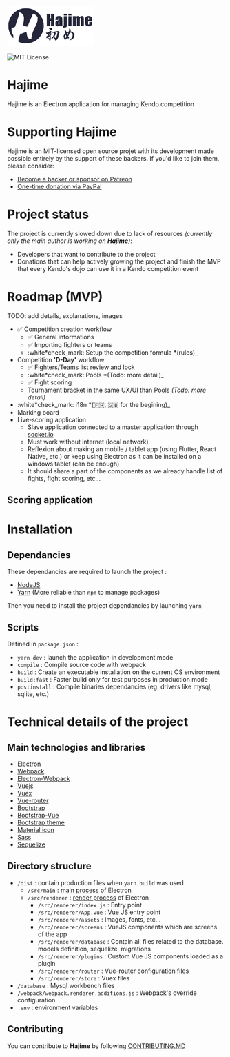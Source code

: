 ![logo]

![MIT License][badge-license]

# Hajime

Hajime is an Electron application for managing Kendo competition

# Supporting Hajime

Hajime is an MIT-licensed open source projet with its development made possible entirely by the support of these backers. If you'd like to join them, please consider:

-   [Become a backer or sponsor on Patreon][patreon-link]
-   [One-time donation via PayPal][paypal-link]

# Project status

The project is currently slowed down due to lack of resources _(currently only the main author is working on **Hajime**)_:

-   Developers that want to contribute to the project
-   Donations that can help actively growing the project and finish the MVP that every Kendo's dojo can use it in a Kendo competition event

# Roadmap (MVP)

TODO: add details, explanations, images

-   :white_check_mark: Competition creation workflow
    -   :white_check_mark: General informations
    -   :white_check_mark: Importing fighters or teams
    -   :white*check_mark: Setup the competition formula *(rules)\_
-   Competition **'D-Day'** workflow
    -   :white_check_mark: Fighters/Teams list review and lock
    -   :white*check_mark: Pools *(Todo: more detail)\_
    -   :white_check_mark: Fight scoring
    -   Tournament bracket in the same UX/UI than Pools _(Todo: more detail)_
-   :white*check_mark: i18n *(:fr:, :gb: for the begining)\_
-   Marking board
-   Live-scoring application
    -   Slave application connected to a master application through [socket.io](https://socket.io/)
    -   Must work without internet (local network)
    -   Reflexion about making an mobile / tablet app (using Flutter, React Native, etc.) or keep using Electron as it can be installed on a windows tablet (can be enough)
    -   It should share a part of the components as we already handle list of fights, fight scoring, etc...

## Scoring application

# Installation

## Dependancies

These dependancies are required to launch the project :

-   [NodeJS](https://nodejs.org/en/)
-   [Yarn](https://yarnpkg.com/lang/en/) (More reliable than `npm` to manage packages)

Then you need to install the project dependancies by launching `yarn`

## Scripts

Defined in `package.json` :

-   `yarn dev` : launch the application in development mode
-   `compile` : Compile source code with webpack
-   `build` : Create an executable installation on the current OS environment
-   `build:fast` : Faster build only for test purposes in production mode
-   `postinstall` : Compile binaries dependancies (eg. drivers like mysql, sqlite, etc.)

# Technical details of the project

## Main technologies and libraries

-   [Electron](https://electronjs.org/)
-   [Webpack](https://webpack.js.org/)
-   [Electron-Webpack](https://webpack.electron.build/)
-   [Vuejs](https://fr.vuejs.org/v2/guide/)
-   [Vuex](https://vuex.vuejs.org/)
-   [Vue-router](https://router.vuejs.org/)
-   [Bootstrap](https://getbootstrap.com/)
-   [Bootstrap-Vue](https://bootstrap-vue.js.org/)
-   [Bootstrap theme](http://byrushan.com/projects/super-admin/app/2.1/index.html)
-   [Material icon](http://zavoloklom.github.io/material-design-iconic-font/)
-   [Sass](https://sass-lang.com/documentation/syntax)
-   [Sequelize](https://sequelize.org/v5/)

## Directory structure

-   `/dist` : contain production files when `yarn build` was used
    -   `/src/main` : [main process](https://electronjs.org/docs/tutorial/application-architecture) of Electron
    -   `/src/renderer` : [render process](https://electronjs.org/docs/tutorial/application-architecture) of Electron
        -   `/src/renderer/index.js` : Entry point
        -   `/src/renderer/App.vue` : Vue JS entry point
        -   `/src/renderer/assets` : Images, fonts, etc...
        -   `/src/renderer/screens` : VueJS components which are screens of the app
        -   `/src/renderer/database` : Contain all files related to the database. models definition, sequelize, migrations
        -   `/src/renderer/plugins` : Custom Vue JS components loaded as a plugin
        -   `/src/renderer/router` : Vue-router configuration files
        -   `/src/renderer/store` : Vuex files
-   `/database` : Mysql workbench files
-   `/webpack/webpack.renderer.additions.js` : Webpack's override configuration
-   `.env` : environment variables

## Contributing

You can contribute to **Hajime** by following [CONTRIBUTING.MD][contributing]

[//]: # 'List of reference'
[logo]: .github/logo_black.png
[contributing]: .github/CONTRIBUTING.md
[badge-license]: https://img.shields.io/github/license/Maus3rSR/hajime?style=flat-square
[paypal-link]: https://www.paypal.com/paypalme/mausersr
[patreon-link]: https://www.patreon.com/hajime_software
